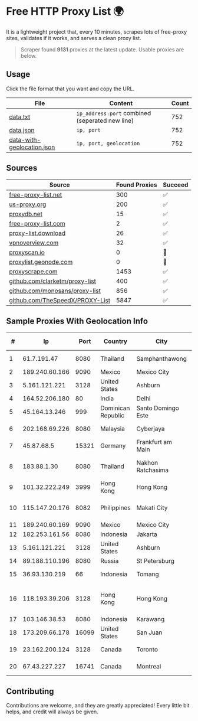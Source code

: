 
# Free HTTP Proxy List 🌍

It is a lightweight project that, every 10 minutes, scrapes lots of free-proxy sites, validates if it works, and serves a clean proxy list.


> Scraper found **9131** proxies at the latest update. Usable proxies are below.

## Usage

Click the file format that you want and copy the URL.


|File|Content|Count|
|----|-------|-----|
|[data.txt](https://raw.githubusercontent.com/themiralay/Proxy-List-World/master/data.txt)|`ip_address:port` combined (seperated new line)|752|
|[data.json](https://raw.githubusercontent.com/themiralay/Proxy-List-World/master/data.json)|`ip, port`|752|
|[data-with-geolocation.json](https://raw.githubusercontent.com/themiralay/Proxy-List-World/master/data-with-geolocation.json)|`ip, port, geolocation`|752|

## Sources

|Source|Found Proxies|Succeed|
|------|-------------|-------|
|[free-proxy-list.net](https://free-proxy-list.net)|300|✅|
|[us-proxy.org](https://www.us-proxy.org)|200|✅|
|[proxydb.net](http://proxydb.net)|15|✅|
|[free-proxy-list.com](https://free-proxy-list.com/?page=&port=&type%5B%5D=http&type%5B%5D=https&up_time=0&search=Search)|2|✅|
|[proxy-list.download](https://www.proxy-list.download/HTTP)|26|✅|
|[vpnoverview.com](https://vpnoverview.com/privacy/anonymous-browsing/free-proxy-servers)|32|✅|
|[proxyscan.io](https://www.proxyscan.io)|0|🚫|
|[proxylist.geonode.com](https://proxylist.geonode.com/api/proxy-list?limit=300&page=1&sort_by=lastChecked&sort_type=desc&protocols=http,https)|0|🚫|
|[proxyscrape.com](https://api.proxyscrape.com/v2/?request=displayproxies&protocol=http&timeout=10000&country=all&ssl=all&anonymity=all)|1453|✅|
|[github.com/clarketm/proxy-list](https://raw.githubusercontent.com/clarketm/proxy-list/master/proxy-list-raw.txt)|400|✅|
|[github.com/monosans/proxy-list](https://raw.githubusercontent.com/monosans/proxy-list/main/proxies/http.txt)|856|✅|
|[github.com/TheSpeedX/PROXY-List](https://raw.githubusercontent.com/TheSpeedX/PROXY-List/master/http.txt)|5847|✅|


## Sample Proxies With Geolocation Info

|#|Ip|Port|Country|City|Internet Service Provider|
|-|--|----|-------|----|-------------------------|
|1|61.7.191.47|8080|Thailand|Samphanthawong|CAT Telecom Public Company Limited|
|2|189.240.60.166|9090|Mexico|Mexico City|Uninet S.A. de C.V.|
|3|5.161.121.221|3128|United States|Ashburn|Hetzner Online GmbH|
|4|164.52.206.180|80|India|Delhi|E2E Networks Limited|
|5|45.164.13.246|999|Dominican Republic|Santo Domingo Este|GUESTCHOICE TV RD, S.R.L|
|6|202.168.69.226|8080|Malaysia|Cyberjaya|Allo Technology Sdn. Bhd.|
|7|45.87.68.5|15321|Germany|Frankfurt am Main|Cogent Communications|
|8|183.88.1.30|8080|Thailand|Nakhon Ratchasima|Triple T Broadband Public Company Limited|
|9|101.32.222.249|3999|Hong Kong|Hong Kong|Aceville Pte.ltd|
|10|115.147.20.176|8082|Philippines|Makati City|Philippine Long Distance Telephone Co.|
|11|189.240.60.169|9090|Mexico|Mexico City|Uninet S.A. de C.V.|
|12|182.253.161.56|8080|Indonesia|Jakarta|BIZNET|
|13|5.161.121.221|3128|United States|Ashburn|Hetzner Online GmbH|
|14|89.188.110.196|8080|Russia|St Petersburg|Citytelecom LLC|
|15|36.93.130.219|66|Indonesia|Tomang|Telekomunikasi Indonesia|
|16|118.193.39.206|3128|Hong Kong|Hong Kong|UCLOUD INFORMATION TECHNOLOGY (HK) LIMITED|
|17|103.146.38.53|8080|Indonesia|Karawang|MEDIASOLUSISUKSES|
|18|173.209.66.178|16099|United States|San Juan|Smartcom Telephone|
|19|23.162.200.124|3128|Canada|Toronto|GLOBALTELEHOST Corp.|
|20|67.43.227.227|16741|Canada|Montreal|GloboTech Communications|



## Contributing

Contributions are welcome, and they are greatly appreciated! Every
little bit helps, and credit will always be given.

